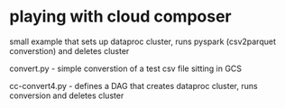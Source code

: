 # playing with cloud composer
small example that sets up dataproc cluster, runs pyspark (csv2parquet converstion) and deletes cluster

convert.py - simple converstion of a test csv file sitting in GCS

cc-convert4.py - defines a DAG that creates dataproc cluster, runs conversion and deletes cluster

